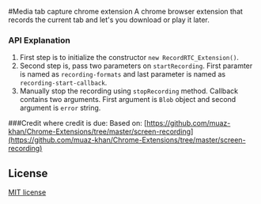#Media tab capture chrome extension
A chrome browser extension that records the current tab and let's you download or play it later.

### API Explanation

1. First step is to initialize the constructor `new RecordRTC_Extension()`.
2. Second step is, pass two parameters on `startRecording`. First paramter is named as `recording-formats` and last parameter is named as `recording-start-callback`.
3. Manually stop the recording using `stopRecording` method. Callback contains two arguments. First argument is `Blob` object and second argument is `error` string.

###Credit where credit is due:
Based on: [https://github.com/muaz-khan/Chrome-Extensions/tree/master/screen-recording](https://github.com/muaz-khan/Chrome-Extensions/tree/master/screen-recording)

## License
[MIT license](https://github.com/muaz-khan/Chrome-Extensions/blob/master/LICENSE)
